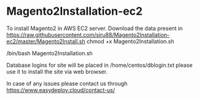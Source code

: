 # Magento2Installation-ec2

To install Magento2 in  AWS EC2 server. Download the data present in https://raw.githubusercontent.com/siru88/Magento2Installation-ec2/master/Magento2Install.sh
chmod +x Magento2Installation.sh

/bin/bash Magento2Installation.sh

Database logins for site will be placed in /home/centos/dblogin.txt please use it to install the site via web browser.

In case of any issues please contact us through https://www.easydeploy.cloud/contact-us/
